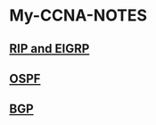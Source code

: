 # My-CCNA-NOTES

## [RIP and EIGRP](https://github.com/SandhyaBagadi22/My-CCNA-NOTES/blob/main/EIGRP%20&%20RIP.md)

## [OSPF]()

## [BGP](https://github.com/SandhyaBagadi22/My-CCNA-NOTES/blob/main/BGP.md)
